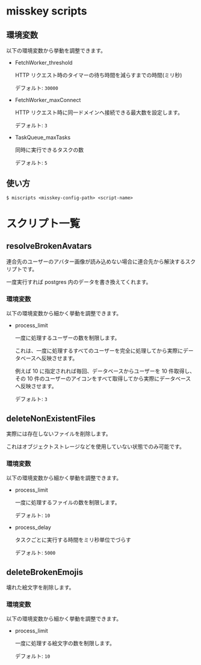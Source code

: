 # misskey scripts

## 環境変数

以下の環境変数から挙動を調整できます。

- FetchWorker_threshold

  HTTP リクエスト時のタイマーの待ち時間を減らすまでの時間(ミリ秒)

  デフォルト: `30000`

- FetchWorker_maxConnect

  HTTP リクエスト時に同一ドメインへ接続できる最大数を設定します。

  デフォルト: `3`

- TaskQueue_maxTasks

  同時に実行できるタスクの数

  デフォルト: `5`

## 使い方

```plain
$ miscripts <misskey-config-path> <script-name>
```

# スクリプト一覧

## resolveBrokenAvatars

連合先のユーザーのアバター画像が読み込めない場合に連合先から解決するスクリプトです。

一度実行すれば postgres 内のデータを書き換えてくれます。

### 環境変数

以下の環境変数から細かく挙動を調整できます。

- process_limit

  一度に処理するユーザーの数を制限します。

  これは、一度に処理するすべてのユーザーを完全に処理してから実際にデータベースへ反映させます。

  例えば 10 に指定されれば毎回、データベースからユーザーを 10 件取得し、その 10 件のユーザーのアイコンをすべて取得してから実際にデータベースへ反映させます。

  デフォルト: `3`

## deleteNonExistentFiles

実際には存在しないファイルを削除します。

これはオブジェクトストレージなどを使用していない状態でのみ可能です。

### 環境変数

以下の環境変数から細かく挙動を調整できます。

- process_limit

  一度に処理するファイルの数を制限します。

  デフォルト: `10`

- process_delay

  タスクごとに実行する時間をミリ秒単位でづらす

  デフォルト: `5000`

## deleteBrokenEmojis

壊れた絵文字を削除します。

### 環境変数

以下の環境変数から細かく挙動を調整できます。

- process_limit

  一度に処理する絵文字の数を制限します。

  デフォルト: `10`

